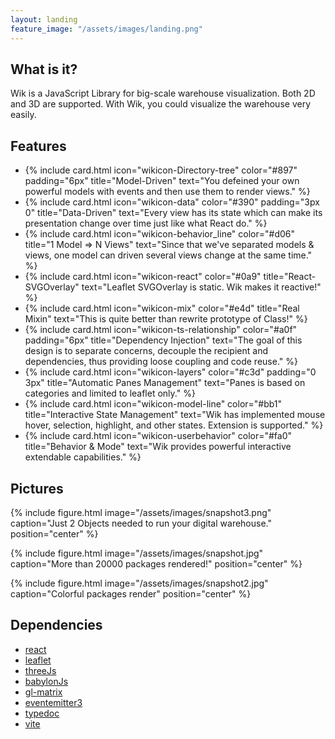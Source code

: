 ```yaml
---
layout: landing
feature_image: "/assets/images/landing.png"
---
```


## What is it?

Wik is a JavaScript Library for big-scale warehouse visualization. Both 2D and 3D are supported. With Wik, you could visualize the warehouse very easily.

## Features

<ul class="cards">
  <li>
{% include card.html icon="wikicon-Directory-tree" color="#897" padding="6px" title="Model-Driven" text="You defeined your own powerful models with events and then use them to render views." %}
  </li>
    <li>
{% include card.html icon="wikicon-data" color="#390"  padding="3px 0"  title="Data-Driven" text="Every view has its state which can make its presentation change over time just like what React do." %}
  </li>
    <li>
{% include card.html icon="wikicon-behavior_line" color="#d06"  title="1 Model => N Views" text="Since that we've separated models & views, one model can driven several views change at the same time." %}
  </li>
    <li>
{% include card.html icon="wikicon-react" color="#0a9"  title="React-SVGOverlay" text="Leaflet SVGOverlay is static. Wik makes it reactive!" %}
  </li>
    <li>
{% include card.html icon="wikicon-mix" color="#e4d"  title="Real Mixin" text="This is quite better than rewrite prototype of Class!" %}
  </li>
    <li>
{% include card.html icon="wikicon-ts-relationship" color="#a0f" padding="6px"  title="Dependency Injection" text="The goal of this design is to separate concerns, decouple the recipient and dependencies, thus providing loose coupling and code reuse." %}
  </li>
  <li>
{% include card.html icon="wikicon-layers" color="#c3d" padding="0 3px"   title="Automatic Panes Management" text="Panes is based on categories and limited to leaflet only." %}
  </li>
  <li>
{% include card.html icon="wikicon-model-line" color="#bb1"  title="Interactive State Management" text="Wik has implemented mouse hover, selection, highlight, and other states. Extension is supported." %}
  </li>
    <li>
{% include card.html icon="wikicon-userbehavior" color="#fa0"  title="Behavior & Mode" text="Wik provides powerful interactive extendable capabilities." %}
  </li>
</ul>

## Pictures

{% include figure.html image="/assets/images/snapshot3.png" caption="Just 2 Objects needed to run your digital warehouse." position="center" %}

{% include figure.html image="/assets/images/snapshot.jpg" caption="More than 20000 packages rendered!" position="center" %}

{% include figure.html image="/assets/images/snapshot2.jpg" caption="Colorful packages render" position="center" %}

## Dependencies

- <a href="https://reactjs.org/docs/getting-started.html">react</a>
- <a href="https://leafletjs.com/reference.html">leaflet</a>
- <a href="https://threejs.org/docs/index.html">threeJs</a>
- <a href="https://doc.babylonjs.com/start">babylonJs</a>
- <a href="https://glmatrix.net/docs/">gl-matrix</a>
- <a href="https://github.com/primus/eventemitter3#readme">eventemitter3</a>
- <a href="https://typedoc.org/guides/overview/">typedoc</a>
- <a href="https://vitejs.dev/guide/">vite</a>
